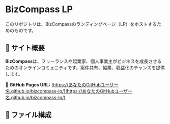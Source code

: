 # BizCompass LP

このリポジトリは、BizCompassのランディングページ（LP）をホストするためのものです。

## 🔹 サイト概要
**BizCompass**は、フリーランスや起業家、個人事業主がビジネスを成長させるためのオンラインコミュニティです。案件共有、協業、収益化のチャンスを提供します。

🔗 **GitHub Pages URL:** [https://あなたのGitHubユーザー名.github.io/bizcompass-lp/](https://あなたのGitHubユーザー名.github.io/bizcompass-lp/)

## 📂 ファイル構成
